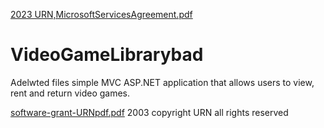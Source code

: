 [2023 URN,MicrosoftServicesAgreement.pdf](https://github.com/nicepc/VideoGameLibrarybad/files/10907187/2023.URN.MicrosoftServicesAgreement.pdf)
# VideoGameLibrarybad
Adelwted files simple MVC ASP.NET application that allows users to view, rent and return video games.

[software-grant-URNpdf.pdf](https://github.com/nicepc/VideoGameLibrarybad/files/10907218/software-grant-URNpdf.pdf)
2003 copyright URN all rights reserved
